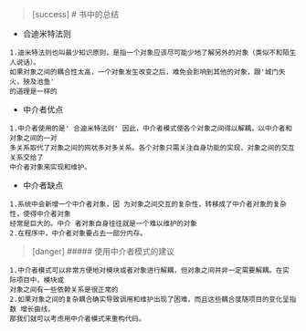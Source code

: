 >[success] # 书中的总结
* 合迪米特法则
~~~
1.迪米特法则也叫最少知识原则，是指一个对象应该尽可能少地了解另外的对象（类似不和陌生人说话）。
如果对象之间的耦合性太高，一个对象发生改变之后，难免会影响到其他的对象，跟'城门失火，殃及池鱼'
的道理是一样的
~~~
* 中介者优点
~~~
1.中介者使用的是' 合迪米特法则' 因此，中介者模式使各个对象之间得以解耦，以中介者和对象之间的一对
多关系取代了对象之间的网状多对多关系。各个对象只需关注自身功能的实现，对象之间的交互关系交给了
中介者对象来实现和维护。
~~~
* 中介者缺点
~~~
1.系统中会新增一个中介者对象，因 为对象之间交互的复杂性，转移成了中介者对象的复杂性，使得中介者对象
经常是巨大的。中介 者对象自身往往就是一个难以维护的对象
2.在程序中，中介者对象要占去一部分内存。
~~~
>[danger] ##### 使用中介者模式的建议
~~~
1.中介者模式可以非常方便地对模块或者对象进行解耦，但对象之间并非一定需要解耦。在实 际项目中，模块或
对象之间有一些依赖关系是很正常的
2.如果对象之间的复杂耦合确实导致调用和维护出现了困难，而且这些耦合度随项目的变化呈指数 增长曲线，
那我们就可以考虑用中介者模式来重构代码。
~~~